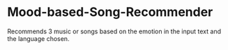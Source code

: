 # Mood-based-Song-Recommender
Recommends 3 music or songs based on the emotion in the input text and the language chosen.
